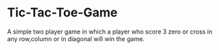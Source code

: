 # Tic-Tac-Toe-Game
A simple two player game in which a player who score 3 zero or cross in any row,column or in diagonal will win the game. 

